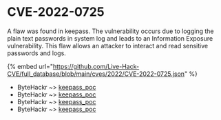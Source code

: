 # CVE-2022-0725

A flaw was found in keepass. The vulnerability occurs due to logging the plain text passwords in system log and leads to an Information Exposure vulnerability. This flaw allows an attacker to interact and read sensitive passwords and logs.

{% embed url="https://github.com/Live-Hack-CVE/full_database/blob/main/cves/2022/CVE-2022-0725.json" %}


* ByteHackr ~> [keepass_poc](https://www.alice-snow.ru/2022/database/cve-2022-0725/keepass_poc-bytehackr)
* ByteHackr ~> [keepass_poc](https://www.alice-snow.ru/2022/database/cve-2022-0725/keepass_poc-bytehackr)
* ByteHackr ~> [keepass_poc](https://www.alice-snow.ru/2022/database/cve-2022-0725/keepass_poc-bytehackr)
* ByteHackr ~> [keepass_poc](https://www.alice-snow.ru/2022/database/cve-2022-0725/keepass_poc-bytehackr)